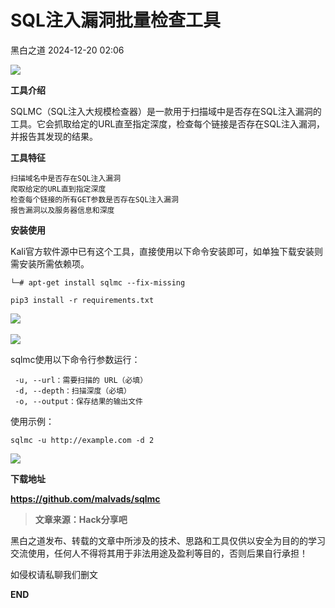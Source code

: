 #  SQL注入漏洞批量检查工具   
 黑白之道   2024-12-20 02:06  
  
![](https://mmbiz.qpic.cn/mmbiz_gif/3xxicXNlTXLicwgPqvK8QgwnCr09iaSllrsXJLMkThiaHibEntZKkJiaicEd4ibWQxyn3gtAWbyGqtHVb0qqsHFC9jW3oQ/640?wx_fmt=gif "")  
  
  
**工具介绍**  
  
SQLMC（SQL注入大规模检查器）是一款用于扫描域中是否存在SQL注入漏洞的工具。它会抓取给定的URL直至指定深度，检查每个链接是否存在SQL注入漏洞，并报告其发现的结果。  
  
  
**工具特征**  
```
扫描域名中是否存在SQL注入漏洞
爬取给定的URL直到指定深度
检查每个链接的所有GET参数是否存在SQL注入漏洞
报告漏洞以及服务器信息和深度
```  
  
  
**安装使用**  
  
Kali官方软件源中已有这个工具，直接使用以下命令安装即可，如单独下载安装则需安装所需依赖项。  
```
└─# apt-get install sqlmc --fix-missing

pip3 install -r requirements.txt
```  
  
‍![](https://mmbiz.qpic.cn/sz_mmbiz_png/79gZQNibQ6uc1aU9wroWmyCbWBYOWl1mluq8JtBbOzO3PQab0ObINmmqgJSdawgiaUTwVwdFh3ABChnqYqjhjgyg/640?wx_fmt=other&from=appmsg&tp=webp&wxfrom=5&wx_lazy=1&wx_co=1 "")  
  
  
![](https://mmbiz.qpic.cn/sz_mmbiz_png/79gZQNibQ6uc1aU9wroWmyCbWBYOWl1mluq8JtBbOzO3PQab0ObINmmqgJSdawgiaUTwVwdFh3ABChnqYqjhjgyg/640?wx_fmt=other&from=appmsg&tp=webp&wxfrom=5&wx_lazy=1&wx_co=1 "")  
  
  
sqlmc使用以下命令行参数运行：  
```
 -u, --url：需要扫描的 URL（必填）
 -d, --depth：扫描深度（必填）
 -o, --output：保存结果的输出文件
```  
  
  
使用示例：  
```
sqlmc -u http://example.com -d 2
```  
  
![](https://mmbiz.qpic.cn/sz_mmbiz_png/79gZQNibQ6uc1aU9wroWmyCbWBYOWl1mlqzzVibNEticL4FRsXOH225N1unBye4c69uUNkaPSfj5ArL7d1PQ7XlNA/640?wx_fmt=other&from=appmsg&tp=webp&wxfrom=5&wx_lazy=1&wx_co=1 "")  
  
  
**下载地址**  
  
**https://github.com/malvads/sqlmc**  
  
> **文章来源：Hack分享吧**  
  
  
  
黑白之道发布、转载的文章中所涉及的技术、思路和工具仅供以安全为目的的学习交流使用，任何人不得将其用于非法用途及盈利等目的，否则后果自行承担！  
  
如侵权请私聊我们删文  
  
  
**END**  
  
  
